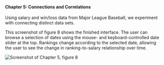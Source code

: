 #### Chapter 5: Connections and Correlations

Using salary and win/loss data from Major League Baseball, we experiment with connecting distinct data sets.

This screenshot of figure 8 shows the finished interface. The user can browse a selection of dates using the mouse- and keyboard-controlled date slider at the top. Rankings change according to the selected date, allowing the user to see the change in ranking-to-salary relationship over time.

![Screenshot of Chapter 5, figure 8](https://github.com/daveliepmann/vdquil/blob/master/src/vdquil/chapter5/ch5fig8.png?raw=true "Chapter 5 figure 8 screenshot")
